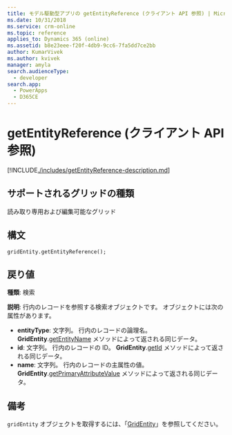 ```yaml
---
title: モデル駆動型アプリの getEntityReference (クライアント API 参照) | MicrosoftDocs
ms.date: 10/31/2018
ms.service: crm-online
ms.topic: reference
applies_to: Dynamics 365 (online)
ms.assetid: b8e23eee-f20f-4db9-9cc6-7fa5dd7ce2bb
author: KumarVivek
ms.author: kvivek
manager: amyla
search.audienceType:
  - developer
search.app:
  - PowerApps
  - D365CE
---
```

# <a name="getentityreference-client-api-reference"></a>getEntityReference (クライアント API 参照)



[!INCLUDE[./includes/getEntityReference-description.md](./includes/getEntityReference-description.md)]

## <a name="grid-types-supported"></a>サポートされるグリッドの種類

読み取り専用および編集可能なグリッド

## <a name="syntax"></a>構文

`gridEntity.getEntityReference();`

## <a name="return-value"></a>戻り値

**種類**: 検索

**説明**: 行内のレコードを参照する検索オブジェクトです。 オブジェクトには次の属性があります。
- **entityType**: 文字列。 行内のレコードの論理名。 **GridEntity**.[getEntityName](getEntityName.md) メソッドによって返される同じデータ。
- **id**: 文字列。 行内のレコードの ID。 **GridEntity**.[getId](getId.md) メソッドによって返される同じデータ。
- **name**: 文字列。 行内のレコードの主属性の値。 **GridEntity**.[getPrimaryAttributeValue](getPrimaryAttributeValue.md) メソッドによって返される同じデータ。

## <a name="remarks"></a>備考

`gridEntity` オブジェクトを取得するには、「[GridEntity](../gridentity.md)」を参照してください。 

